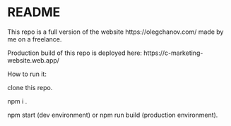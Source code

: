 <h1>README</h1>

<p>This repo is a full version of the website https://olegchanov.com/ made by me on a freelance.</p>
<p>Production build of this repo is deployed here: https://c-marketing-website.web.app/</p>

<p>How to run it:</p>
<p>clone this repo.</p>
<p>npm i .</p>
<p>npm start (dev environment) or npm run build (production environment).</p>
